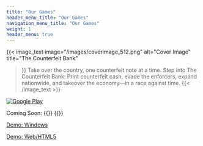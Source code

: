```yaml
---
title: "Our Games"
header_menu_title: "Our Games"
navigation_menu_title: "Our Games"
weight: 1
header_menu: true
---
```

   
{{< image_text
    image="/images/coverimage_512.png"
    alt="Cover Image"
    title="The Counterfeit Bank"
 >}}
Take over the country, one counterfeit note at a time.
Step into The Counterfeit Bank: Print counterfeit cash, evade the enforcers, expand nationwide, and takeover the economy—in a race against time.
{{< /image_text >}}

[![Google Play](/images/google-play.png)](https://play.google.com/store/apps/details?id=com.jaykastudios.counterfeitbank)

Coming Soon: {{<icon name="apple" brand="true">}} {{<icon name="windows" brand="true">}}
  
[Demo: Windows](https://jaykastudios.com/downloads/TheCounterfeitBank.exe)

[Demo: Web/HTML5](https://jaykastudios.com/TheCounterfeitBank_web/)